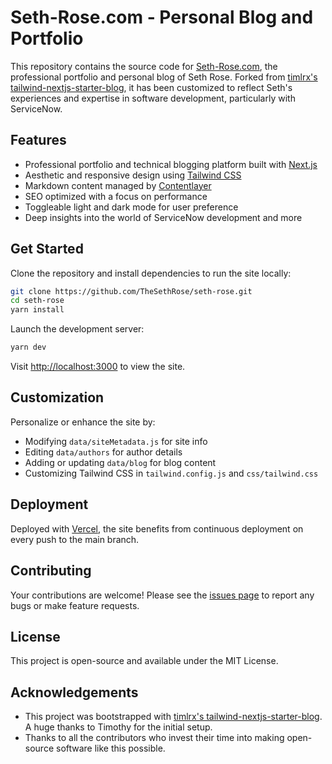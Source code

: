 # Seth-Rose.com - Personal Blog and Portfolio

This repository contains the source code for [Seth-Rose.com](https://www.seth-rose.com), the professional portfolio and personal blog of Seth Rose. Forked from [timlrx's tailwind-nextjs-starter-blog](https://github.com/timlrx/tailwind-nextjs-starter-blog), it has been customized to reflect Seth's experiences and expertise in software development, particularly with ServiceNow.

## Features

- Professional portfolio and technical blogging platform built with [Next.js](https://nextjs.org/)
- Aesthetic and responsive design using [Tailwind CSS](https://tailwindcss.com/)
- Markdown content managed by [Contentlayer](https://www.contentlayer.dev/)
- SEO optimized with a focus on performance
- Toggleable light and dark mode for user preference
- Deep insights into the world of ServiceNow development and more

## Get Started

Clone the repository and install dependencies to run the site locally:

```bash
git clone https://github.com/TheSethRose/seth-rose.git
cd seth-rose
yarn install
```

Launch the development server:

```bash
yarn dev
```

Visit [http://localhost:3000](http://localhost:3000) to view the site.

## Customization

Personalize or enhance the site by:

- Modifying `data/siteMetadata.js` for site info
- Editing `data/authors` for author details
- Adding or updating `data/blog` for blog content
- Customizing Tailwind CSS in `tailwind.config.js` and `css/tailwind.css`

## Deployment

Deployed with [Vercel](https://vercel.com/), the site benefits from continuous deployment on every push to the main branch.

## Contributing

Your contributions are welcome! Please see the [issues page](https://github.com/TheSethRose/seth-rose/issues) to report any bugs or make feature requests.

## License

This project is open-source and available under the MIT License.

## Acknowledgements

- This project was bootstrapped with [timlrx's tailwind-nextjs-starter-blog](https://github.com/timlrx/tailwind-nextjs-starter-blog). A huge thanks to Timothy for the initial setup.
- Thanks to all the contributors who invest their time into making open-source software like this possible.
